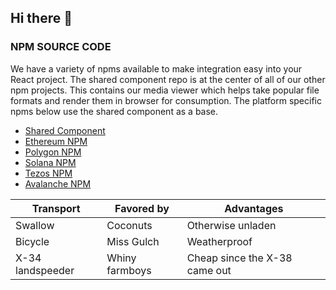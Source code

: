 ## Hi there 👋


### NPM SOURCE CODE ###
We have a variety of npms available to make integration easy into your React project. The shared component repo is at the center of all of our other npm projects.  This contains our media viewer which helps take popular file formats and render them in browser for consumption.  The platform specific npms below use the shared component as a base.

* [Shared Component](https://github.com/darkblockio/npm-shared-components)
* [Ethereum NPM](https://github.com/darkblockio/npm-eth-widget)
* [Polygon NPM](https://github.com/darkblockio/npm-matic-widget)
* [Solana NPM](https://github.com/darkblockio/npm-sol-widget)
* [Tezos NPM](https://github.com/darkblockio/npm-tez-widget)
* [Avalanche NPM](https://github.com/darkblockio/npm-avax-widget)




Transport | Favored by | Advantages
--- | --- | ---
Swallow | Coconuts | Otherwise unladen
Bicycle | Miss Gulch | Weatherproof
X-34 landspeeder | Whiny farmboys | Cheap since the X-38 came out


<!--

**Here are some ideas to get you started:**

🙋‍♀️ A short introduction - what is your organization all about?
🌈 Contribution guidelines - how can the community get involved?
👩‍💻 Useful resources - where can the community find your docs? Is there anything else the community should know?
🍿 Fun facts - what does your team eat for breakfast?
🧙 Remember, you can do mighty things with the power of [Markdown](https://docs.github.com/github/writing-on-github/getting-started-with-writing-and-formatting-on-github/basic-writing-and-formatting-syntax)
-->
